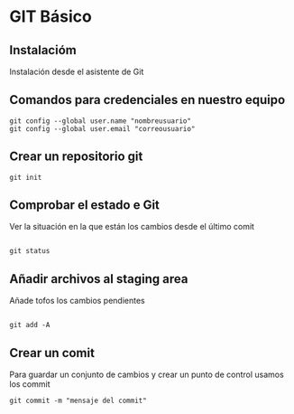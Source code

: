 # GIT Básico

## Instalacióm

Instalación desde el asistente de Git

## Comandos para credenciales en nuestro equipo

``` 
git config --global user.name "nombreusuario"
git config --global user.email "correousuario"
``` 

## Crear un repositorio git

``` 
git init
``` 

## Comprobar el estado e Git

Ver la situación en la que están los cambios desde el último comit

```

git status
```
## Añadir archivos al staging area

Añade tofos los cambios pendientes

```

git add -A
```
## Crear un comit

Para guardar un conjunto de cambios y crear un punto de control usamos los commit

```
git commit -m "mensaje del commit"